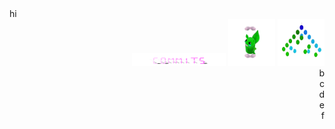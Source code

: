 

<div>
<div display="flex" align-content="flex-start" background="red">
  hi
</div>


<div  >

<div align="right">
  <div ><img src="./assets/commits.svg" width="150" height="20"/> <img src="./assets/grimLeaper.gif" width="75" height="75"/> <img src="./assets/binaryTree.gif" width="75" height="75"/></div>
    <div > b</div>
    <div > c</div>
</div>
  <div align="right">
  <div > d</div>
    <div > e</div>
    <div > f</div>
</div>
</div>
  </div>

<div>



